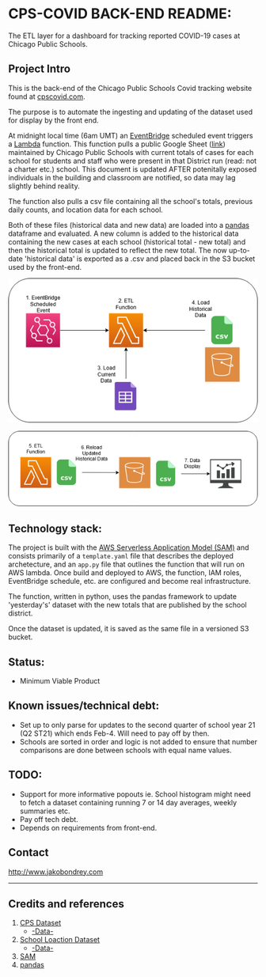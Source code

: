 # CPS-COVID BACK-END README:
The ETL layer for a dashboard for tracking reported COVID-19 cases at Chicago Public Schools.

## Project Intro

This is the back-end of the Chicago Public Schools Covid tracking website found at [cpscovid.com](https://cpscovid.com).

The purpose is to automate the ingesting and updating of the dataset used for display by the front end. 

At midnight local time (6am UMT) an [EventBridge](https://aws.amazon.com/eventbridge/) scheduled event triggers a [Lambda](https://aws.amazon.com/lambda/) function. This function pulls a public Google Sheet ([link](https://docs.google.com/spreadsheets/d/1dMtr8hhhKjPyyNg7i6V52iMQXEqa67E9iAmECeOqZ6c)) maintained by Chicago Public Schools with current totals of cases for each school for students and staff who were present in that District run (read: not a charter etc.) school. This document is updated AFTER potenitally exposed individuals in the building and classroom are notified, so data may lag slightly behind reality. 

The function also pulls a csv file containing all the school's totals, previous daily counts, and location data for each school.

Both of these files (historical data and new data) are loaded into a [pandas](https://pandas.pydata.org/) dataframe and evaluated. A new column is added to the historical data containing the new cases at each school (historical total - new total) and then the historical total is updated to reflect the new total. The now up-to-date 'historical data' is exported as a .csv and placed back in the S3 bucket used by the front-end. 

![infrastructure architecturepart 1](./architecture1.png)

![infrastructure architecture part 2](./architecture2.png)

<!-- The repository for the front end can be found [here]() -->

## Technology stack: 
  
The project is built with the [AWS Serverless Application Model (SAM)](https://aws.amazon.com/serverless/sam/) and consists primarily of a `template.yaml` file that describes the deployed archetecture, and an `app.py` file that outlines the function that will run on AWS lambda. Once build and deployed to AWS, the function, IAM roles, EventBridge schedule, etc. are configured and become real infrastructure.

The function, written in python, uses the pandas framework to update 'yesterday's' dataset with the new totals that are published by the school district.

Once the dataset is updated, it is saved as the same file in a versioned S3 bucket.

## Status:  
- Minimum Viable Product

## Known issues/technical debt:
- Set up to only parse for updates to the second quarter of school year 21 (Q2 ST21) which ends Feb-4. Will need to pay off by then.
- Schools are sorted in order and logic is not added to ensure that number comparisons are done between schools with equal name values.

## TODO:
- Support for more informative popouts ie. School histogram might need to fetch a dataset containing running 7 or 14 day averages, weekly summaries etc.
- Pay off tech debt.
- Depends on requirements from front-end.

## Contact
http://www.jakobondrey.com


----

## Credits and references

1. [CPS Dataset](https://www.cps.edu/school-reopening-2020/)
    -   [-Data-](https://docs.google.com/spreadsheets/d/1dMtr8hhhKjPyyNg7i6V52iMQXEqa67E9iAmECeOqZ6c)
2. [School Loaction Dataset](https://catalog.data.gov/organization/86c0c3d9-3826-47ab-a773-6924b858dd04?groups=local&tags=cps) 
    - [-Data-](https://data.cityofchicago.org/api/views/d2h8-2upd/rows.csv?accessType=DOWNLOAD)
3. [SAM](https://aws.amazon.com/serverless/sam/)
4. [pandas](https://pandas.pydata.org/)
